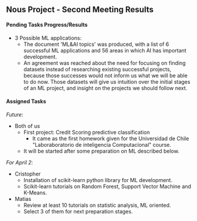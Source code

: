 ## Nous Project - Second Meeting Results

#### Pending Tasks Progress/Results
- 3 Possible ML applications:
  - The document 'ML&AI topics' was produced, with a list of 6 successful ML applications
  and 56 areas in which AI has important development.
  - An agreement was reached about the need for focusing on finding datasets instead of researching existing 
  successful projects, because those successes would not inform us what we will be able to do now.
  Those datasets will give us intuition over the initial stages of an ML project, and insight on the projects
  we should follow next.
  
  
#### Assigned Tasks
_Future_:
- Both of us
  - First project: Credit Scoring predictive classification
    - It came as the first homework given for the Universidad de Chile "Laboraboratorio de inteligencia Computacional" course.
  - It will be started after some preparation on ML described below.
  
_For April 2_:
- Cristopher
  - Installation of scikit-learn python library for ML development.
  - Scikit-learn tutorials on Random Forest, Support Vector Machine and K-Means.
- Matias
  - Review at least 10 tutorials on statistic analysis, ML oriented.
  - Select 3 of them for next preparation stages.
